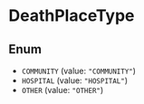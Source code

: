 # DeathPlaceType

## Enum

* `COMMUNITY` (value: `"COMMUNITY"`)
* `HOSPITAL` (value: `"HOSPITAL"`)
* `OTHER` (value: `"OTHER"`)
